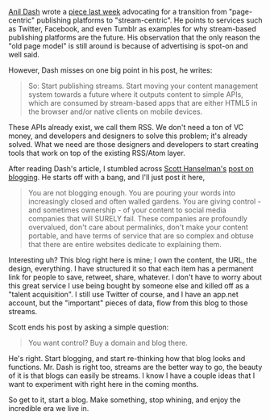 [Anil Dash](http://dashes.com/anil/about.html) wrote a [piece last week](http://dashes.com/anil/2012/08/stop-publishing-web-pages.html) advocating for a transition from "page-centric" publishing platforms to "stream-centric". He points to services such as Twitter, Facebook, and even Tumblr as examples for why stream-based publishing platforms are the future. His observation that the only reason the "old page model" is still around is because of advertising is spot-on and well said.

However, Dash misses on one big point in his post, he writes:

> So: Start publishing streams. Start moving your content management system towards a future where it outputs content to simple APIs, which are consumed by stream-based apps that are either HTML5 in the browser and/or native clients on mobile devices.

These APIs already exist, we call them RSS. We don't need a ton of VC money, and developers and designers to solve this problem; it's already solved. What we need are those designers and developers to start creating tools that work on top of the existing RSS/Atom layer.

After reading Dash's article, I stumbled across [Scott Hanselman's](http://www.hanselman.com/blog/AboutMe.aspx) [post on blogging](http://www.hanselman.com/blog/YourWordsAreWasted.aspx). He starts off with a bang, and I'll just post it here,

> You are not blogging enough. You are pouring your words into increasingly closed and often walled gardens. You are giving control - and sometimes ownership - of your content to social media companies that will SURELY fail. These companies are profoundly overvalued, don't care about permalinks, don't make your content portable, and have terms of service that are so complex and obtuse that there are entire websites dedicate to explaining them.

Interesting uh? This blog right here is mine; I own the content, the URL, the design, everything. I have structured it so that each item has a permanent link for people to save, retweet, share, whatever. I don't have to worry about this great service I use being bought by someone else and killed off as a "talent acquisition". I still use Twitter of course, and I have an app.net account, but the "important" pieces of data, flow from this blog to those streams.

Scott ends his post by asking a simple question:

> You want control? Buy a domain and blog there.

He's right. Start blogging, and start re-thinking how that blog looks and functions. Mr. Dash is right too, streams are the better way to go, the beauty of it is that blogs can easily be streams. I know I have a couple ideas that I want to experiment with right here in the coming months.

So get to it, start a blog. Make something, stop whining, and enjoy the incredible era we live in.
